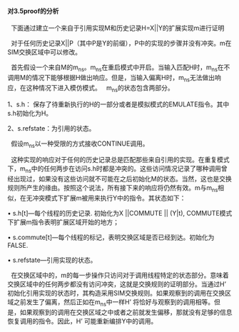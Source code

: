 <h4>对3.5proof的分析</h4>

<p>
&nbsp;&nbsp;下面通过建立一个来自于引用实现M和历史记录H=X||Y的扩展实现m进行证明
</p>

<p>
&nbsp;&nbsp;对于任何历史记录X||P（其中P是Y的前缀），P中的实现的步骤并没有冲突。m在SIM交换区域中可以修改。
</p>

<p>
  &nbsp;&nbsp;首先假设一个来自M的m<sub>ns</sub>。m<sub>ns</sub>在重启模式中开启。当输入匹配H时，m<sub>ns</sub>在不调用M的情况下能够根据H做出响应。但是，当输入偏离H时，m<sub>ns</sub>无法做出响应，在这种情况下进入模仿模式。
  &nbsp;&nbsp;m<sub>ns</sub>的状态包含两部分。
    </p>
<p>
1、s.h： 保存了待重新执行的H的一部分或者是模拟模式的EMULATE指令。其中s.h初始化为H。
</p>

<p>
2、s.refstate：为引用的状态。
</p>

<p>

&nbsp;&nbsp;假设m<sub>ns</sub>以一种受限的方式接收CONTINUE调用。
</p>

<p>
  &nbsp;&nbsp;这种实现的响应对于任何的历史记录总是匹配那些来自引用的实现。在重复模式下，m<sub>ns</sub>中的任何两步在访问s.h时都是冲突的。这些访问情况记录了哪种调用曾经出现过，如果没有这些访问就不可能在之后初始化M的状态。当然，这也是交换规则所产生的缘由。按照这个说法，所有接下来的响应将仍然有效。m与m<sub>ns</sub>相似，在无冲突模式下扩展m被用来执行Y中的指令。其状态如下：
</p>

<p>
• s.h[t]—每个线程的历史记录. 初始化为X ||COMMUTE || (Y|t), COMMUTE模式下扩展m指令表明扩展区域开始的地方； 
</p>

<p>
• s.commute[t]—每个线程的标记，表明交换区域是否已经到达。初始化为FALSE.
</p>

<p>
• s.refstate—引用实现的状态。
</p>

<p>
&nbsp;&nbsp;在交换区域中的，m的每一步操作只访问对于调用线程特定的状态部分。意味着交换区域中的任何两步都没有访问冲突，这就是交换规则的证明部分。当通过H’ 初始化引用实现的状态时，其构造采用SIM交换规则。如果观察到的调用在交换区域之前发生了偏离，然后正如在m<sub>ns</sub>中一样H’ 将恰好与观察到的调用相等。但是，如果观察到的调用在交换区域之中或者之前就发生偏移，那就没有足够的信息恢复调用的指令。因此，H’ 可能重新编排Y中的调用。
</p>
